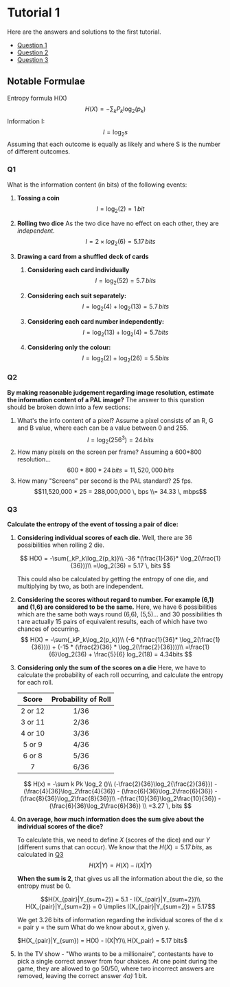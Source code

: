 # Tutorial 1

Here are the answers and solutions to the first tutorial.

* [Question 1](#q1)
* [Question 2](#q2)
* [Question 3](#q3)

## Notable Formulae

Entropy formula H(X)
$$
H(X) = -\sum{_kP_k\log_2(p_k)}
$$
Information I:
$$I = \log_2 s$$
Assuming that each outcome is equally as likely and where S is the number of different outcomes.

### Q1

What is the information content (in bits) of the following events:

1. **Tossing a coin**
    $$I = \log_2 (2) = 1 \,bit$$

2. **Rolling two dice**
    As the two dice have no effect on each other, they are *independent*.
    $$I = 2 \times log_2 (6) = 5.17 \, bits$$

3. **Drawing a card from a shuffled deck of cards**
   1. **Considering each card individually**
    $$I = \log_2{(52)} = 5.7\,bits$$

   2. **Considering each suit separately:**
    $$ I = \log_2{(4)}+ \log_2{(13)} = 5.7\,bits$$

   3. **Considering each card number independently:**
    $$I = \log_2{(13)} + \log_2{(4)} = 5.7 bits$$

   4. **Considering only the colour:**
    $$I = \log_2{(2)} + \log_2{(26)} = 5.5bits$$

### Q2

**By making reasonable judgement regarding image resolution, estimate the information content of a PAL image?**
The answer to this question should be broken down into a few sections:

 1. What's the info content of a pixel? Assume a pixel consists of an R, G and B value, where each can be a value between 0 and 255.
    $$I = \log_2(256^3) =  24\, bits$$
 2. How many pixels on the screen per frame? Assuming a 600*800 resolution...
    $$ 600*800*24\, bits = 11,520,000 \, bits$$ 
 3. How many "Screens" per second is the PAL standard? 25 fps.
    $$11,520,000 * 25 = 288,000,000 \, bps
    \\= 34.33 \, mbps$$

### Q3

**Calculate the entropy of the event of tossing a pair of dice:**

1. **Considering individual scores of each die.**
   Well, there are 36 possibilities when rolling 2 die.

    $$ H(X) = -\sum{_kP_k\log_2(p_k)}\\
    -36 *(\frac{1}{36}* \log_2(\frac{1}{36}))\\
    =\log_2(36) = 5.17 \, bits $$

    This could also be calculated by getting the entropy of one die, and multiplying by two, as both are independent.

2. **Considering the scores without regard to number. For example (6,1) and (1,6) are considered to be the same.**
    Here, we have 6 possibilities which are the same both ways round (6,6), (5,5)...  and 30 possibilities th t are actually 15 pairs of equivalent results, each of which have two chances of occurring.
    $$ H(X) = -\sum{_kP_k\log_2(p_k)}\\
    (-6 *(\frac{1}{36}* \log_2(\frac{1}{36}))) + (-15 * (\frac{2}{36} * \log_2(\frac{2}{36})))\\
    =\frac{1}{6}\log_2(36) + \frac{5}{6} log_2(18) = 4.34bits $$

3. **Considering only the sum of the scores on a die**
   Here, we have to calculate the probability of each roll occurring, and calculate the entropy for each roll.

    |  Score  | Probability of Roll |
    | :-----: | :-----------------: |
    | 2 or 12 |        1/36         |
    | 3 or 11 |        2/36         |
    | 4 or 10 |        3/36         |
    | 5 or 9  |        4/36         |
    | 6 or 8  |        5/36         |
    |    7    |        6/36         |

    $$
    H(x) = -\sum k Pk \log_2 ()\\
    (-\frac{2}{36}\log_2{\frac{2}{36}}) - (\frac{4}{36}\log_2\frac{4}{36}) - (\frac{6}{36}\log_2\frac{6}{36}) - (\frac{8}{36}\log_2\frac{8}{36})\\
    -(\frac{10}{36}\log_2\frac{10}{36}) - (\frac{6}{36}\log_2\frac{6}{36}) \\
    =3.27 \, bits
    $$

4. **On average, how much information does the sum give about the individual scores of the dice?**

    To calculate this, we need to define $X$ (scores of the dice) and our $Y$ (different sums that can occur).
    We know that the $H(X) = 5.17\, bits$, as calculated in [Q3](#q3)
    $$
    H(X|Y) = H(X) - I(X|Y)$$
    
    **When the sum is 2**, that gives us all the information about the die, so the entropy must be 0.
    
    $$H(X_{pair}|Y_{sum=2}) = 5.1  - I(X_{pair}|Y_{sum=2})\\
    H(X_{pair}|Y_{sum=2}) = 0 \implies I(X_{pair}|Y_{sum=2}) = 5.17$$



   
    We get 3.26 bits of information regarding the individual scores of the d
    x = pair
    y = the sum
    What do we know about x, given y.

    $H(X_{pair}|Y_{sum}) = H(X) - I(X|Y)\\
    H(X_pair) = 5.17 bits$

5. In the TV show - "Who wants to be a millionaire", contestants have to pick a single correct answer from four chaices. At one point during the game, they are allowed to go 50/50, where two incorrect answers are removed, leaving the correct answer
*4a)*  1 bit.